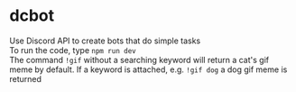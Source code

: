 # dcbot
Use Discord API to create bots that do simple tasks  
To run the code, type `npm run dev`  
The command `!gif` without a searching keyword will return a cat's gif meme by default. If a keyword is attached, e.g. `!gif dog` a dog gif meme is returned

